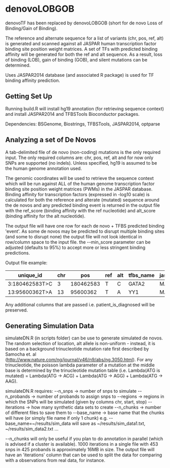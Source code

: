 # denovoLOBGOB
denovoTF has been replaced by denovoLOBGOB (short for de novo Loss of Binding/Gain of Binding).

The reference and alternate sequence for a list of variants (chr, pos, ref, alt) is generated and scanned against all JASPAR human transcription factor binding site position weight matrices. A set of TFs with predicted binding affinity will be generated for both the ref and alt sequence. As a result, loss of binding (LOB), gain of binding (GOB), and silent mutations can be determined.

Uses JASPAR2014 database (and associated R package) is used for TF binding affinity prediction.

## Getting Set Up
Running build.R will install hg19 annotation (for retrieving sequence context) and install JASPAR2014 and TFBSTools Bioconductor packages.

Dependencies: BSGenome, Biostrings, TFBSTools, JASPAR2014, optparse

## Analyzing a set of De Novos
A tab-delimited file of de novo (non-coding) mutations is the only required input. The only required columns are: chr, pos, ref, alt and for now only SNPs are supported (no indels). Unless specified, hg19 is assumed to be the human genome annotation used.

The genomic coordinates will be used to retrieve the sequence context which will be run against ALL of the human genome transcription factor binding site position weight matrices (PWMs) in the JASPAR database. Binding affinity for transcription factors (expressed in -log10 scale) is calculated for both the reference and alterate (mutated) sequence around the de novos and any predicted binding event is returned in the output file with the ref_score (binding affinity with the ref nucleotide) and alt_score (binding affinity for the alt nucleotide).

The output file will have one row for each de novo + TFBS predicted binding 'event'. As some de novos may be predicted to disrupt multiple binding sites (and some to disrupt none) the output file will not look identical in row/column space to the input file. the --min_score parameter can be adjusted (defaults to 95%) to accept more or less stringent binding predictions.

Output file example:

|   unique_id    | chr |    pos    | ref | alt | tfbs_name | jaspar_internal | ref_score | alt_score |
| -------------- | --- | --------- | --- | --- | --------- | --------------- | --------- | --------- |
| 3:180462583T>C |  3  | 180462583 |  T  |  C  |   GATA2   |     MA0036.1    |  5.931088 | -2.124195 |
| 13:95600362T>A |  13 |  95600362 |  T  |  A  |   YY1     |     MA0095.1    |  7.934169 | 1.507904  |

Any additional columns that are passed i.e. patient_is_diagnosed will be preserved.

## Generating Simulation Data

simulateDN.R (in scripts folder) can be use to generate simulated de novos. The random selection of location, alt allele is non-uniform - instead, it is based on a background trinucleotide mutation rate first described by Samocha et. al (http://www.nature.com/ng/journal/v46/n9/abs/ng.3050.html). For any trinucleotide, the poisson lambda parameter of a mutation at the middle base is determined by the trinucleotide mutation table (i.e. Lambda(ATG is mutated) = Lambda(ATG -> ACG) + Lambda(ATG -> AGG) + Lambda(ATG -> AAG).

simulateDN.R requires:
--n_snps -> number of snps to simulate
--n_probands -> number of probands to assign snps to
--regions -> regions in which the SNPs will be simulated (given by columns chr, start, stop)
--iterations -> how many synthetic data sets to create
--n_chunks -> number of different files to save them to
--base_name -> base name that the chunks will have (or simply file name if only 1 chunk) e.g. --base_name=~/results/sim_data will save as ~/results/sim_data1.txt, ~/results/sim_data2.txt ...

--n_chunks will only be useful if you plan to do annotation in parallel (which is advised if a cluster is available). 1000 iterations in a single file with 453 snps in 425 probands is approximately 16MB in size. The output file will have an 'iterations' column that can be used to split the data for comparing with a observations from real data, for instance.

